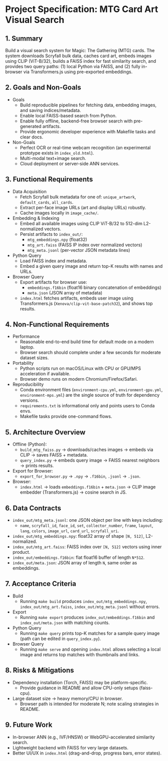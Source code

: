 # Project Specification: MTG Card Art Visual Search

## 1. Summary
Build a visual search system for Magic: The Gathering (MTG) cards. The system downloads Scryfall bulk data, caches card art, embeds images using CLIP (ViT-B/32), builds a FAISS index for fast similarity search, and provides two query paths: (1) local Python via FAISS, and (2) fully in-browser via Transformers.js using pre-exported embeddings.

## 2. Goals and Non-Goals
- Goals
  - Build reproducible pipelines for fetching data, embedding images, and saving indices/metadata.
  - Enable local FAISS-based search from Python.
  - Enable fully offline, backend-free browser search with pre-generated artifacts.
  - Provide ergonomic developer experience with Makefile tasks and clear docs.
- Non-Goals
  - Perfect OCR or real-time webcam recognition (an experimental prototype exists in `index_old.html`).
  - Multi-modal text+image search.
  - Cloud deployment or server-side ANN services.

## 3. Functional Requirements
- Data Acquisition
  - Fetch Scryfall bulk metadata for one of: `unique_artwork`, `default_cards`, `all_cards`.
  - Extract per-face image URLs (art and display URLs) robustly.
  - Cache images locally in `image_cache/`.
- Embedding & Indexing
  - Embed all available images using CLIP ViT-B/32 to 512-dim L2-normalized vectors.
  - Persist artifacts to `index_out/`:
    - `mtg_embeddings.npy` (float32)
    - `mtg_art.faiss` (FAISS IP index over normalized vectors)
    - `mtg_meta.jsonl` (per-vector JSON metadata lines)
- Python Query
  - Load FAISS index and metadata.
  - Embed a given query image and return top-K results with names and URLs.
- Browser Query
  - Export artifacts for browser use:
    - `embeddings.f16bin` (float16 binary concatenation of embeddings)
    - `meta.json` (JSON array of metadata)
  - `index.html` fetches artifacts, embeds user image using Transformers.js (`Xenova/clip-vit-base-patch32`), and shows top results.

## 4. Non-Functional Requirements
- Performance
  - Reasonable end-to-end build time for default mode on a modern laptop.
  - Browser search should complete under a few seconds for moderate dataset sizes.
- Portability
  - Python scripts run on macOS/Linux with CPU or GPU/MPS acceleration if available.
  - Browser demo runs on modern Chromium/Firefox/Safari.
- Reproducibility
  - Conda environment files (`environment-cpu.yml`, `environment-gpu.yml`, `environment-mps.yml`) are the single source of truth for dependency versions.
  - `requirements.txt` is informational only and points users to Conda envs.
  - Makefile tasks provide one-command flows.

## 5. Architecture Overview
- Offline (Python):
  - `build_mtg_faiss.py` → downloads/caches images → embeds via CLIP → saves FAISS + metadata.
  - `query_index.py` → embeds query image → FAISS nearest neighbors → prints results.
- Export for Browser:
  - `export_for_browser.py` → `.npy` → `.f16bin`, `.jsonl` → `.json`.
- Browser:
  - `index.html` → loads `embeddings.f16bin` + `meta.json` → CLIP image embedder (Transformers.js) → cosine search in JS.

## 6. Data Contracts
- `index_out/mtg_meta.jsonl`: one JSON object per line with keys including:
  - `name`, `scryfall_id`, `face_id`, `set`, `collector_number`, `frame`, `layout`, `lang`, `colors`, `image_url`, `card_url`, `scryfall_uri`.
- `index_out/mtg_embeddings.npy`: float32 array of shape `[N, 512]`, L2-normalized.
- `index_out/mtg_art.faiss`: FAISS index over `[N, 512]` vectors using inner product.
- `index_out/embeddings.f16bin`: flat float16 buffer of length `N*512`.
- `index_out/meta.json`: JSON array of length `N`, same order as embeddings.

## 7. Acceptance Criteria
- Build
  - Running `make build` produces `index_out/mtg_embeddings.npy`, `index_out/mtg_art.faiss`, `index_out/mtg_meta.jsonl` without errors.
- Export
  - Running `make export` produces `index_out/embeddings.f16bin` and `index_out/meta.json` with matching counts.
- Python Query
  - Running `make query` prints top-K matches for a sample query image (path can be edited in `query_index.py`).
- Browser Query
  - Running `make serve` and opening `index.html` allows selecting a local image and returns top matches with thumbnails and links.

## 8. Risks & Mitigations
- Dependency installation (Torch, FAISS) may be platform-specific.
  - Provide guidance in README and allow CPU-only setups (faiss-cpu).
- Large dataset size → heavy memory/CPU in browser.
  - Browser path is intended for moderate N; note scaling strategies in README.

## 9. Future Work
- In-browser ANN (e.g., IVF/HNSW) or WebGPU-accelerated similarity search.
- Lightweight backend with FAISS for very large datasets.
- Better UI/UX in `index.html` (drag-and-drop, progress bars, error states).
